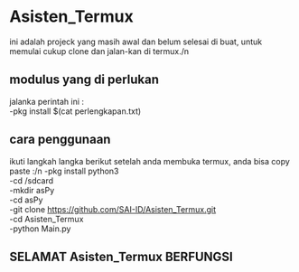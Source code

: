 # Asisten_Termux
ini adalah projeck yang masih awal dan belum selesai di buat,
untuk memulai cukup clone dan jalan-kan di termux./n

## modulus yang di perlukan  
jalanka perintah ini :  
-pkg install $(cat perlengkapan.txt)  


## cara penggunaan
ikuti langkah langka berikut setelah anda membuka termux, anda bisa copy paste :/n
-pkg install python3  
-cd /sdcard  
-mkdir asPy  
-cd asPy  
-git clone https://github.com/SAI-ID/Asisten_Termux.git  
-cd Asisten_Termux  
-python Main.py  
  
## SELAMAT Asisten_Termux BERFUNGSI
